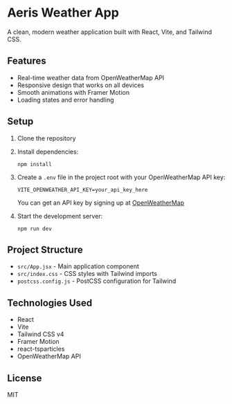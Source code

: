 # Aeris Weather App

A clean, modern weather application built with React, Vite, and Tailwind CSS.

## Features

- Real-time weather data from OpenWeatherMap API
- Responsive design that works on all devices
- Smooth animations with Framer Motion
- Loading states and error handling

## Setup

1. Clone the repository
2. Install dependencies:
   ```
   npm install
   ```
3. Create a `.env` file in the project root with your OpenWeatherMap API key:
   ```
   VITE_OPENWEATHER_API_KEY=your_api_key_here
   ```
   You can get an API key by signing up at [OpenWeatherMap](https://openweathermap.org/api)

4. Start the development server:
   ```
   npm run dev
   ```

## Project Structure

- `src/App.jsx` - Main application component
- `src/index.css` - CSS styles with Tailwind imports
- `postcss.config.js` - PostCSS configuration for Tailwind

## Technologies Used

- React
- Vite
- Tailwind CSS v4
- Framer Motion
- react-tsparticles
- OpenWeatherMap API

## License

MIT
